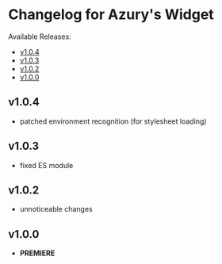 # Changelog for Azury's Widget

Available Releases:

- [v1.0.4](#v104)
- [v1.0.3](#v103)
- [v1.0.2](#v102)
- [v1.0.0](#v100)

## v1.0.4

- patched environment recognition (for stylesheet loading)

## v1.0.3

- fixed ES module

## v1.0.2

- unnoticeable changes

## v1.0.0

- **PREMIERE**